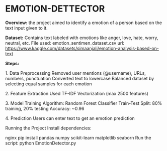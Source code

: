 # EMOTION-DETTECTOR

**Overview:**
the project aimed to identify a emotion of a person based on the text input given to it.

**Dataset:**
Contains text labeled with emotions like anger, love, hate, worry, neutral, etc.
File used: emotion_sentimen_dataset.csv
url: https://www.kaggle.com/datasets/simaanjali/emotion-analysis-based-on-text

**Steps:**

1️. Data Preprocessing
Removed user mentions (@username), URLs, numbers, punctuation
Converted text to lowercase
Balanced dataset by selecting equal samples for each emotion

2️. Feature Extraction
Used TF-IDF Vectorization (max 2500 features)

3️. Model Training
Algorithm: Random Forest Classifier
Train-Test Split: 80% training, 20% testing
Accuracy: ~0.96

4️. Prediction
Users can enter text to get an emotion prediction

Running the Project
Install dependencies:

nginx
pip install pandas numpy scikit-learn matplotlib seaborn
Run the script:
python EmotionDetector.py
